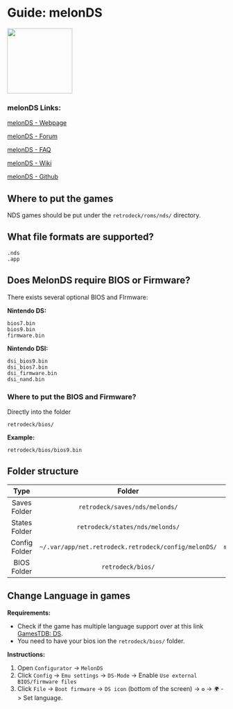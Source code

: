 # Guide: melonDS

<img src="../../../wiki_images/logos/melonds-logo.svg" width="150">

### melonDS Links:

[melonDS - Webpage](https://melonds.kuribo64.net/)

[melonDS - Forum](https://melonds.kuribo64.net/board/)

[melonDS - FAQ](https://melonds.kuribo64.net/faq.php)

[melonDS - Wiki](https://github.com/melonDS-emu/melonDS/wiki)

[melonDS - Github](https://github.com/melonDS-emu/melonDS)

## Where to put the games

NDS games should be put under the `retrodeck/roms/nds/` directory.


## What file formats are supported?

```
.nds
.app
```

## Does MelonDS require BIOS or Firmware?

There exists several optional BIOS and FIrmware:

**Nintendo DS:** 
```
bios7.bin
bios9.bin
firmware.bin
```

**Nintendo DSI:** 
```
dsi_bios9.bin
dsi_bios7.bin
dsi_firmware.bin
dsi_nand.bin
```

### Where to put the BIOS and Firmware?

Directly into the folder

`retrodeck/bios/`

**Example:**

`retrodeck/bios/bios9.bin`

## Folder structure

| Type    | Folder                 |      Comment     | 
|  :---:  |  :---:                 |      :---:     |
| Saves Folder |`retrodeck/saves/nds/melonds/` |                               |  
| States Folder |`retrodeck/states/nds/melonds/` |                               |
| Config Folder |`~/.var/app/net.retrodeck.retrodeck/config/melonDS/`         |   `melonDS.ini`|
| BIOS Folder | `retrodeck/bios/` | |

## Change Language in games

**Requirements:** 

- Check if the game has multiple language support over at this link [GamesTDB: DS](https://www.gametdb.com/DS/Downloads).
- You need to have your bios ion the `retrodeck/bios/` folder.

**Instructions:**

1. Open `Configurator` -> `MelonDS`
2. Click `Config` -> `Emu settings` -> `DS-Mode` ->  Enable `Use external BIOS/firmware files`
3. Click `File` -> `Boot firmware` -> `DS icon` (bottom of the screen) -> `⚙️` -> `🌍` -> Set language.
